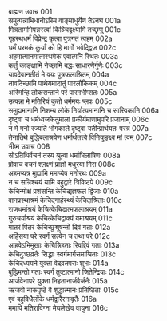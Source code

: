 ब्राह्मण उवाच	001    
समुत्पन्नाभिधानोऽस्मि वाङ्माधुर्येण तेऽनघ	001a  
मित्रतामभिपन्नस्त्वां किञ्चिद्वक्ष्यामि तच्छृणु	001c  
गृहस्थधर्मं विप्रेन्द्र कृत्वा पुत्रगतं त्वहम्	002a  
धर्मं परमकं कुर्यां को हि मार्गो भवेद्द्विज	002c  
अहमात्मानमात्मस्थमेक एवात्मनि स्थितः	003a  
कर्तुं काङ्क्षामि नेच्छामि बद्धः साधारणैर्गुणैः	003c  
यावदेवानतीतं मे वयः पुत्रफलाश्रितम्	004a  
तावदिच्छामि पाथेयमादातुं पारलौकिकम्	004c  
अस्मिन्हि लोकसन्ताने परं पारमभीप्सतः	005a  
उत्पन्ना मे मतिरियं कुतो धर्ममयः प्लवः	005c  
समुह्यमानानि निशम्य लोके निर्यात्यमानानि च सात्त्विकानि	006a  
दृष्ट्वा च धर्मध्वजकेतुमालां प्रकीर्यमाणामुपरि प्रजानाम्	006c  
न मे मनो रज्यति भोगकाले दृष्ट्वा यतीन्प्रार्थयतः परत्र	007a  
तेनातिथे बुद्धिबलाश्रयेण धर्मार्थतत्त्वे विनियुङ्क्ष्व मां त्वम्	007c  
भीष्म उवाच	008    
सोऽतिथिर्वचनं तस्य श्रुत्वा धर्माभिलाषिणः	008a  
प्रोवाच वचनं श्लक्ष्णं प्राज्ञो मधुरया गिरा	008c  
अहमप्यत्र मुह्यामि ममाप्येष मनोरथः	009a  
न च सन्निश्चयं यामि बहुद्वारे त्रिविष्टपे	009c  
केचिन्मोक्षं प्रशंसन्ति केचिद्यज्ञफलं द्विजाः	010a  
वानप्रस्थाश्रमं केचिद्गार्हस्थ्यं केचिदाश्रिताः	010c  
राजधर्माश्रयं केचित्केचिदात्मफलाश्रयम्	011a  
गुरुचर्याश्रयं केचित्केचिद्वाक्यं यमाश्रयम्	011c  
मातरं पितरं केचिच्छुश्रूषन्तो दिवं गताः	012a  
अहिंसया परे स्वर्गं सत्येन च तथा परे	012c  
आहवेऽभिमुखाः केचिन्निहताः स्विद्दिवं गताः	013a  
केचिदुञ्छव्रतैः सिद्धाः स्वर्गमार्गसमाश्रिताः	013c  
केचिदध्ययने युक्ता वेदव्रतपराः शुभाः	014a  
बुद्धिमन्तो गताः स्वर्गं तुष्टात्मानो जितेन्द्रियाः	014c  
आर्जवेनापरे युक्ता निहतानार्जवैर्जनैः	015a  
ऋजवो नाकपृष्ठे वै शुद्धात्मानः प्रतिष्ठिताः	015c  
एवं बहुविधैर्लोके धर्मद्वारैरनावृतैः	016a  
ममापि मतिराविग्ना मेघलेखेव वायुना	016c  

